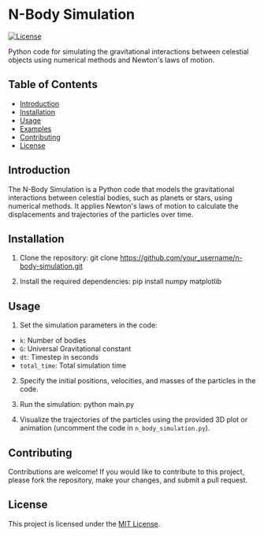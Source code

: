 # N-Body Simulation

[![License](https://img.shields.io/badge/license-MIT-blue.svg)](LICENSE)

Python code for simulating the gravitational interactions between celestial objects using numerical methods and Newton's laws of motion.

## Table of Contents

- [Introduction](#introduction)
- [Installation](#installation)
- [Usage](#usage)
- [Examples](#examples)
- [Contributing](#contributing)
- [License](#license)

## Introduction

The N-Body Simulation is a Python code that models the gravitational interactions between celestial bodies, such as planets or stars, using numerical methods. It applies Newton's laws of motion to calculate the displacements and trajectories of the particles over time.

## Installation

1. Clone the repository:
git clone https://github.com/your_username/n-body-simulation.git

2. Install the required dependencies:
pip install numpy matplotlib


## Usage

1. Set the simulation parameters in the code:
- `k`: Number of bodies
- `G`: Universal Gravitational constant
- `dt`: Timestep in seconds
- `total_time`: Total simulation time

2. Specify the initial positions, velocities, and masses of the particles in the code.

3. Run the simulation:
python main.py

4. Visualize the trajectories of the particles using the provided 3D plot or animation (uncomment the code in `n_body_simulation.py`).

## Contributing

Contributions are welcome! If you would like to contribute to this project, please fork the repository, make your changes, and submit a pull request.

## License

This project is licensed under the [MIT License](LICENSE).

